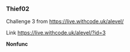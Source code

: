 ### Thief02

Challenge 3 from https://live.withcode.uk/alevel/

Link https://live.withcode.uk/alevel/?id=3

**Nonfunc**
